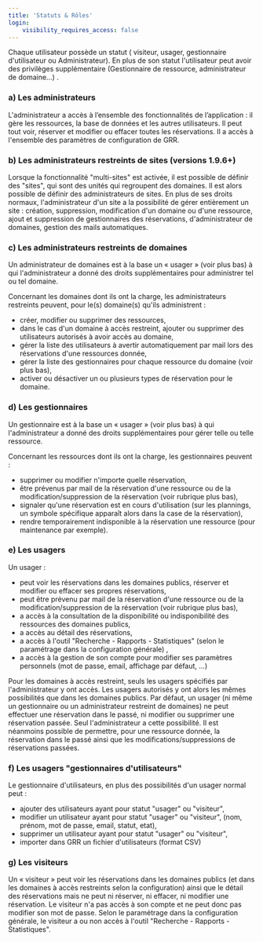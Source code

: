 ```yaml
---
title: 'Statuts & Rôles'
login:
    visibility_requires_access: false
---
```


Chaque utilisateur possède un statut ( visiteur, usager, gestionnaire d'utilisateur ou Administrateur). En plus de son statut l'utilisateur peut avoir des privilèges supplémentaire (Gestionnaire de ressource, administrateur de domaine...) .

### a) Les administrateurs

L'administrateur a accès à l’ensemble des fonctionnalités de l’application : il gère les ressources, la base de données et les autres utilisateurs. Il peut tout voir, réserver et modifier ou effacer toutes les réservations. Il a accès à l'ensemble des paramètres de configuration de GRR.

### b) Les administrateurs restreints de sites (versions 1.9.6+)

Lorsque la fonctionnalité "multi-sites" est activée, il est possible de définir des "sites", qui sont des unités qui regroupent des domaines. Il est alors possible de définir des administrateurs de sites.
En plus de ses droits normaux, l'administrateur d'un site a la possibilité de gérer entièrement un site : création, suppression, modification d'un domaine ou d'une ressource, ajout et suppression de gestionnaires des réservations, d'administrateur de domaines, gestion des mails automatiques.

### c) Les administrateurs restreints de domaines

Un administrateur de domaines est à la base un « usager » (voir plus bas) à qui l'administrateur a donné des droits supplémentaires pour administrer tel ou tel domaine.

Concernant les domaines dont ils ont la charge, les administrateurs restreints peuvent, pour le(s) domaine(s) qu'ils administrent :

* créer, modifier ou supprimer des ressources,
* dans le cas d'un domaine à accès restreint, ajouter ou supprimer des utilisateurs autorisés à avoir accès au domaine,
* gérer la liste des utilisateurs à avertir automatiquement par mail lors des réservations d'une ressources donnée,
* gérer la liste des gestionnaires pour chaque ressource du domaine (voir plus bas),
* activer ou désactiver un ou plusieurs types de réservation pour le domaine.

### d) Les gestionnaires

Un gestionnaire est à la base un « usager » (voir plus bas) à qui l'administrateur a donné des droits supplémentaires pour gérer telle ou telle ressource.

Concernant les ressources dont ils ont la charge, les gestionnaires peuvent :

* supprimer ou modifier n'importe quelle réservation,
* être prévenus par mail de la réservation d'une ressource ou de la modification/suppression de la réservation (voir rubrique plus bas),
* signaler qu'une réservation est en cours d'utilisation (sur les plannings, un symbole spécifique apparaît alors dans la case de la réservation),
* rendre temporairement indisponible à la réservation une ressource (pour maintenance par exemple).

### e) Les usagers

Un usager :
* peut voir les réservations dans les domaines publics, réserver et modifier ou effacer ses propres réservations,
* peut être prévenu par mail de la réservation d'une ressource ou de la modification/suppression de la réservation (voir rubrique plus bas),
* a accès à la consultation de la disponibilité ou indisponibilité des ressources des domaines publics,
* a accès au détail des réservations,
* a accès à l'outil "Recherche - Rapports - Statistiques" (selon le paramétrage dans la configuration générale) ,
* a accès à la gestion de son compte pour modifier ses paramètres personnels (mot de passe, email, affichage par défaut, ...)

Pour les domaines à accès restreint, seuls les usagers spécifiés par l'administrateur y ont accès. Les usagers autorisés y ont alors les mêmes possibilités que dans les domaines publics.
Par défaut, un usager (ni même un gestionnaire ou un administrateur restreint de domaines) ne peut effectuer une réservation dans le passé, ni modifier ou supprimer une réservation passée. Seul l'administrateur a cette possibilité. Il est néanmoins possible de permettre, pour une ressource donnée, la réservation dans le passé ainsi que les modifications/suppressions de réservations passées.

### f) Les usagers "gestionnaires d'utilisateurs"

Le gestionnaire d'utilisateurs, en plus des possibilités d'un usager normal peut :
* ajouter des utilisateurs ayant pour statut "usager" ou "visiteur",
* modifier un utilisateur ayant pour statut "usager" ou "visiteur", (nom, prénom, mot de passe, email, statut, etat),
* supprimer un utilisateur ayant pour statut "usager" ou "visiteur",
* importer dans GRR un fichier d'utilisateurs (format CSV)

### g) Les visiteurs

Un « visiteur » peut voir les réservations dans les domaines publics (et dans les domaines à accès restreints selon la configuration) ainsi que le détail des réservations mais ne peut ni réserver, ni effacer, ni modifier une réservation. Le visiteur n'a pas accès à son compte et ne peut donc pas modifier son mot de passe. Selon le paramétrage dans la configuration générale, le visiteur a ou non accès à l'outil "Recherche - Rapports - Statistiques". 